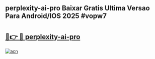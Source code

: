 ## perplexity-ai-pro Baixar Gratis Ultima Versao Para Android/IOS 2025 #vopw7

# <h2><a href="https://ainizakaria.my?title=perplexity-ai-pro&ref=20M">🔗👉 🔴 perplexity-ai-pro</a></h2>

[![acn](https://github.com/user-attachments/assets/0f9c940e-d8b0-45ae-aac7-cd30a18b3e1c)](https://ainizakaria.my?title=perplexity-ai-pro&ref=20M)

